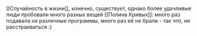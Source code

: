 [[Случайность в жизни]], конечно, существует, однако более удачливые люди пробовали много разных вещей
[[Полина Кривых]]: много раз подавала на различные программы, много раз её не брали - так что, не расстраиваться :)
